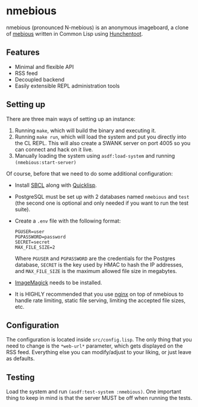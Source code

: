 # nmebious

nmebious (pronounced N-mebious) is an anonymous imageboard, a clone of [mebious](http://mebious.co.uk) written in Common Lisp using [Hunchentoot](https://edicl.github.io/hunchentoot/).

## Features

- Minimal and flexible API
- RSS feed
- Decoupled backend
- Easily extensible REPL administration tools

## Setting up

There are three main ways of setting up an instance:

1. Running `make`, which will build the binary and executing it.
2. Running `make run`, which will load the system and put you directly into the CL REPL. This will also create a SWANK server on port 4005 so you can connect and hack on it live.
3. Manually loading the system using `asdf:load-system` and running `(nmebious:start-server)`

Of course, before that we need to do some additional configuration:

- Install [SBCL](http://www.sbcl.org/) along with [Quicklisp](https://www.quicklisp.org/).
- PostgreSQL must be set up with 2 databases named `nmebious` and `test` (the second one is optional and only needed if you want to run the test suite).
- Create a `.env` file with the following format:
	```
   PGUSER=user
   PGPASSWORD=password
   SECRET=secret
   MAX_FILE_SIZE=2
   	```
  Where `PGUSER` and `PGPASSWORD` are the credentials for the Postgres database, `SECRET` is the key used by HMAC to hash the IP addresses, and `MAX_FILE_SIZE` is the maximum allowed file size in megabytes.

- [ImageMagick](https://imagemagick.org/) needs to be installed.

- It is HIGHLY recommended that you use [nginx](https://www.nginx.com/) on top of nmebious to handle rate limiting, static file serving, limiting the accepted file sizes, etc.

## Configuration

The configuration is located inside `src/config.lisp`.
The only thing that you need to change is the `*web-url*` parameter, which gets displayed on the RSS feed. Everything else you can modify/adjust to your liking, or just leave as defaults.

## Testing

Load the system and run `(asdf:test-system :nmebious)`.
One important thing to keep in mind is that the server MUST be off when running the tests.

  
